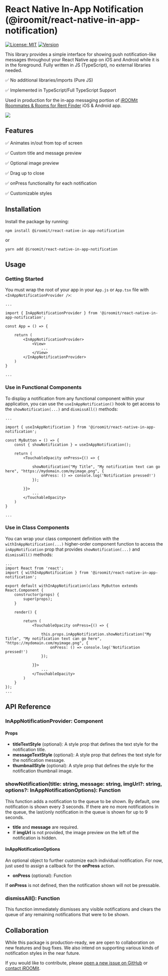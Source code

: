 # React Native In-App Notification (@iroomit/react-native-in-app-notification)

[![License: MIT](https://img.shields.io/badge/License-MIT-brightgreen.svg)](https://github.com/iroomitapp/react-native-in-app-notification/blob/main/LICENSE)
[![Version](https://img.shields.io/npm/v/@iroomit/react-date-range)](https://www.npmjs.com/package/@iroomit/react-date-range)

This library provides a simple interface for showing push notification-like messages throughout your React Native app on iOS and Android while it is in the foreground. Fully written in JS (TypeScript), no external libraries needed.

✅ No additional libraries/imports (Pure JS)

✅ Implemented in TypeScript/Full TypeScript Support

Used in production for the in-app messaging portion of [iROOMit Roommates & Rooms for Rent Finder](https://www.iroomit.com/) iOS & Android app.

![](example.gif)

## Features

✅ Animates in/out from top of screen

✅ Custom title and message preview

✅ Optional image preview

✅ Drag up to close

✅ onPress functionality for each notification

✅ Customizable styles

## Installation

Install the package by running:

```
npm install @iroomit/react-native-in-app-notification
```

or

```
yarn add @iroomit/react-native-in-app-notification
```

## Usage

### Getting Started

You must wrap the root of your app in your ```App.js``` or ```App.tsx``` file with ```<InAppNotificationProvider />```:

```
...

import { InAppNotificationProvider } from '@iroomit/react-native-in-app-notification';

const App = () => {

    return (
        <InAppNotificationProvider>
            <View>
                ...
            </View>
        </InAppNotificationProvider>
    )
}

...
```

### Use in Functional Components

To display a notification from any functional component within your application, you can use the ```useInAppNotification()``` hook to get access to the ```showNotification(...)``` and ```dismissAll()``` methods:

```
...

import { useInAppNotification } from '@iroomit/react-native-in-app-notification';

const MyButton = () => {
    const { showNotification } = useInAppNotification();

    return (
        <TouchableOpacity onPress={() => {

            showNotification("My Title", "My notification text can go here", "https://mydomain.com/myimage.png", {
                onPress: () => console.log('Notification pressed!')
            });
            
        }}>
            ...
        </TouchableOpacity>
    )
}

...
```

### Use in Class Components

You can wrap your class component definition with the ```withInAppNotification(...)``` higher-order component function to access the ```inAppNotification``` prop that provides ```showNotification(...)``` and ```dismissAll()``` methods:

```
...
import React from 'react';
import { withInAppNotification } from '@iroomit/react-native-in-app-notification';

export default withInAppNotification(class MyButton extends React.Component {
    constructor(props) {
        super(props);
    }

    render() {

        return (
            <TouchableOpacity onPress={() => {

                this.props.inAppNotification.showNotification("My Title", "My notification text can go here", "https://mydomain.com/myimage.png", {
                    onPress: () => console.log('Notification pressed!')
                });
                
            }}>
                ...
            </TouchableOpacity>
        )
    }
});
...
```

## API Reference

### InAppNotificationProvider: Component

#### Props

* **titleTextStyle** (optional): A style prop that defines the text style for the notification title.
* **messageTextStyle** (optional): A style prop that defines the text style for the notification message.
* **thumbnailStyle** (optional): A style prop that defines the style for the notification thumbnail image.

### showNotification(title: string, message: string, imgUrl?: string, options?: InAppNotificationOptions): Function

This function adds a notification to the queue to be shown. By default, one notification is shown every 3 seconds. If there are no more notifications in the queue, the last/only notification in the queue is shown for up to 9 seconds.

* **title** and **message** are required.
* If **imgUrl** is not provided, the image preview on the left of the notification is hidden.

#### InAppNotificationOptions

An optional object to further customize each individual notification. For now, just used to assign a callback for the **onPress** action.

* **onPress** (optional): Function

If **onPress** is not defined, then the notification shown will not be pressable.

### dismissAll(): Function

This function immediately dismisses any visible notifications and clears the queue of any remaining notifications that were to be shown.

## Collaboration

While this package is production-ready, we are open to collaboration on new features and bug fixes. We also intend on supporting various kinds of notification styles in the near future.

If you would like to contribute, please [open a new issue on GitHub](https://github.com/iroomitapp/react-native-in-app-notification/issues) or [contact iROOMit](https://www.iroomit.com/contact).